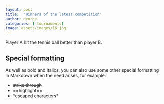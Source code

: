 ```yaml
---
layout: post
title:  "Winners of the latest competition"
author: george
categories: [ tournaments]
image: assets/images/16.jpg
---
```


Player A hit the tennis ball better than player B.

## Special formatting

As well as bold and italics, you can also use some other special formatting in Markdown when the need arises, for example:

+ ~~strike through~~
+ ==highlight==
+ \*escaped characters\*

